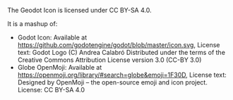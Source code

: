 The Geodot Icon is licensed under CC BY-SA 4.0.

It is a mashup of:

- Godot Icon: Available at https://github.com/godotengine/godot/blob/master/icon.svg, License text: Godot Logo (C) Andrea Calabró Distributed under the terms of the Creative Commons Attribution License version 3.0 (CC-BY 3.0)
- Globe OpenMoji: Available at https://openmoji.org/library/#search=globe&emoji=1F30D, License text: Designed by OpenMoji – the open-source emoji and icon project. License: CC BY-SA 4.0
